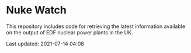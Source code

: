 # Nuke Watch

This repository includes code for retrieving the latest information available on the output of EDF nuclear power plants in the UK.

Last updated: 2021-07-14 04:08